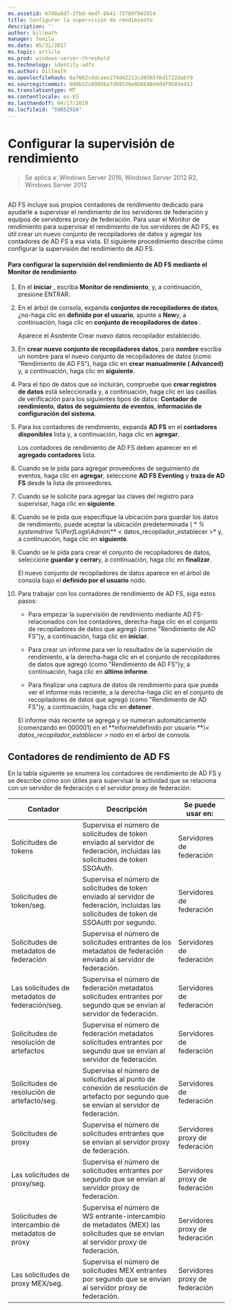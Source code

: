```yaml
---
ms.assetid: 67d8a8d7-2fbd-4ed7-bb41-75769f942024
title: Configurar la supervisión de rendimiento
description: ''
author: billmath
manager: femila
ms.date: 05/31/2017
ms.topic: article
ms.prod: windows-server-threshold
ms.technology: identity-adfs
ms.author: billmath
ms.openlocfilehash: 6a7602cddcaee274d42213cd9365f6d1722dab79
ms.sourcegitcommit: 0d0b32c8986ba7db9536e0b8648d4ddf9b03e452
ms.translationtype: MT
ms.contentlocale: es-ES
ms.lasthandoff: 04/17/2019
ms.locfileid: "59852916"
---
```

# <a name="configure-performance-monitoring"></a>Configurar la supervisión de rendimiento

>Se aplica a: Windows Server 2016, Windows Server 2012 R2, Windows Server 2012
  
## <a name="bkmk_ConfigurePerfMon"></a>  
AD FS incluye sus propios contadores de rendimiento dedicado para ayudarle a supervisar el rendimiento de los servidores de federación y equipos de servidores proxy de federación. Para usar el Monitor de rendimiento para supervisar el rendimiento de los servidores de AD FS, es útil crear un nuevo conjunto de recopiladores de datos y agregar los contadores de AD FS a esa vista. El siguiente procedimiento describe cómo configurar la supervisión del rendimiento de AD FS.  
  
#### <a name="to-configure-performance-monitoring-for-ad-fs-using-performance-monitor"></a>Para configurar la supervisión del rendimiento de AD FS mediante el Monitor de rendimiento  
  
1.  En el **iniciar** , escriba **Monitor de rendimiento**, y, a continuación, presione ENTRAR.  
  
2.  En el árbol de consola, expanda **conjuntos de recopiladores de datos**, ¿no\-haga clic en **definido por el usuario**, apunte a **New**y, a continuación, haga clic en **conjunto de recopiladores de datos** .  
  
    Aparece el Asistente Crear nuevo datos recopilador establecido.  
  
3.  En **crear nuevo conjunto de recopiladores datos**, para **nombre** escriba un nombre para el nuevo conjunto de recopiladores de datos \(como "Rendimiento de AD FS"\), haga clic en **crear manualmente \( Advanced\)** y, a continuación, haga clic en **siguiente**.  
  
4.  Para el tipo de datos que se incluirán, compruebe que **crear registros de datos** está seleccionada y, a continuación, haga clic en las casillas de verificación para los siguientes tipos de datos: **Contador de rendimiento**, **datos de seguimiento de eventos**, **información de configuración del sistema**.  
  
5.  Para los contadores de rendimiento, expanda **AD FS** en el **contadores disponibles** lista y, a continuación, haga clic en **agregar**.  
  
    Los contadores de rendimiento de AD FS deben aparecer en el **agregado contadores** lista.  
  
6.  Cuando se le pida para agregar proveedores de seguimiento de eventos, haga clic en **agregar**, seleccione **AD FS Eventing** y **traza de AD FS** desde la lista de proveedores.  
  
7.  Cuando se le solicite para agregar las claves del registro para supervisar, haga clic en **siguiente**.  
  
8.  Cuando se le pida que especifique la ubicación para guardar los datos de rendimiento, puede aceptar la ubicación predeterminada \( * *% systemdrive %\\PerfLogs\\Admin\\*** < datos\_recopilador\_establecer >* y, a continuación, haga clic en **siguiente**.  
  
9. Cuando se le pida para crear el conjunto de recopiladores de datos, seleccione **guardar y cerrar**y, a continuación, haga clic en **finalizar**.  
  
    El nuevo conjunto de recopiladores de datos aparece en el árbol de consola bajo el **definido por el usuario** nodo.  
  
10. Para trabajar con los contadores de rendimiento de AD FS, siga estos pasos:  
  
    -   Para empezar la supervisión de rendimiento mediante AD FS\-relacionados con los contadores, derecha\-haga clic en el conjunto de recopiladores de datos que agregó \(como "Rendimiento de AD FS"\)y, a continuación, haga clic en **iniciar**.  
  
    -   Para crear un informe para ver lo resultados de la supervisión de rendimiento, a la derecha\-haga clic en el conjunto de recopiladores de datos que agregó \(como "Rendimiento de AD FS"\)y, a continuación, haga clic en **último informe**.  
  
    -   Para finalizar una captura de datos de rendimiento para que pueda ver el informe más reciente, a la derecha\-haga clic en el conjunto de recopiladores de datos que agregó \(como "Rendimiento de AD FS"\)y, a continuación, haga clic en **detener**.  
  
    El informe más reciente se agrega y se numeran automáticamente \(comenzando en 000001\) en el **informe\\definido por usuario ***\\< datos\_recopilador\_establecer >* nodo en el árbol de consola.  
  
## <a name="ad-fs-performance-counters"></a>Contadores de rendimiento de AD FS  
En la tabla siguiente se enumera los contadores de rendimiento de AD FS y se describe cómo son útiles para supervisar la actividad que se relaciona con un servidor de federación o el servidor proxy de federación.  
  
|Contador|Descripción|Se puede usar en: 
|-----------|---------------|------------------- 
|Solicitudes de tokens|Supervisa el número de solicitudes de token enviado al servidor de federación, incluidas las solicitudes de token SSOAuth.|Servidores de federación 
|Solicitudes de token\/seg.|Supervisa el número de solicitudes de token enviado al servidor de federación, incluidas las solicitudes de token de SSOAuth por segundo.|Servidores de federación  
|Solicitudes de metadatos de federación|Supervisa el número de solicitudes entrantes de los metadatos de federación enviado al servidor de federación.|Servidores de federación  
|Las solicitudes de metadatos de federación\/seg.|Supervisa el número de federación metadatos solicitudes entrantes por segundo que se envían al servidor de federación.|Servidores de federación  
|Solicitudes de resolución de artefactos|Supervisa el número de federación metadatos solicitudes entrantes por segundo que se envían al servidor de federación.|Servidores de federación  
|Solicitudes de resolución de artefacto\/seg.|Supervisa el número de solicitudes al punto de conexión de resolución de artefacto por segundo que se envían al servidor de federación.|Servidores de federación  
|Solicitudes de proxy|Supervisa el número de solicitudes entrantes que se envían al servidor proxy de federación.|Servidores proxy de federación  
|Las solicitudes de proxy\/seg.|Supervisa el número de solicitudes entrantes por segundo que se envían al servidor proxy de federación.|Servidores proxy de federación  
|Solicitudes de intercambio de metadatos de proxy|Supervisa el número de WS entrante\-intercambio de metadatos \(MEX\) las solicitudes que se envían al servidor proxy de federación.|Servidores proxy de federación 
|Las solicitudes de proxy MEX\/seg.|Supervisa el número de solicitudes MEX entrantes por segundo que se envían al servidor proxy de federación.|Servidores proxy de federación  
  

